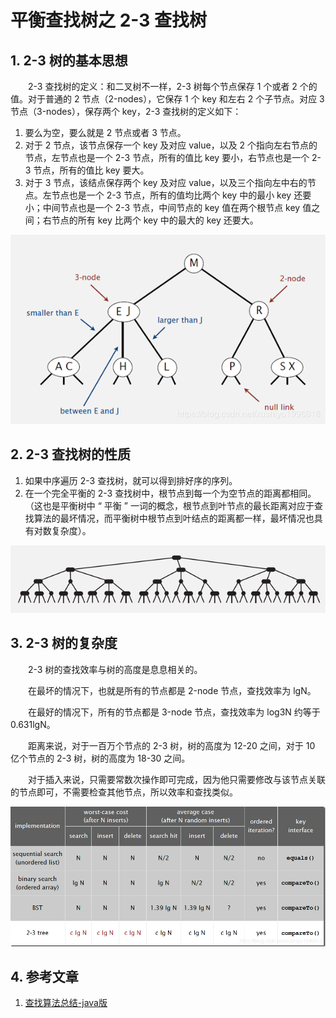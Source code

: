 #  平衡查找树之 2-3 查找树

## 1. 2-3 树的基本思想

　　2-3 查找树的定义：和二叉树不一样，2-3 树每个节点保存 1 个或者 2 个的值。对于普通的 2 节点（2-nodes），它保存 1 个 key 和左右 2 个子节点。对应 3 节点（3-nodes），保存两个 key，2-3 查找树的定义如下：

1. 要么为空，要么就是 2 节点或者 3 节点。
2. 对于 2 节点，该节点保存一个 key 及对应 value，以及 2 个指向左右节点的节点，左节点也是一个 2-3 节点，所有的值比 key 要小，右节点也是一个 2-3 节点，所有的值比 key 要大。
3. 对于 3 节点，该结点保存两个 key 及对应 value，以及三个指向左中右的节点。左节点也是一个 2-3 节点，所有的值均比两个 key 中的最小 key 还要小；中间节点也是一个 2-3 节点，中间节点的 key 值在两个根节点 key 值之间；右节点的所有 key 比两个 key 中的最大的 key 还要大。

![](image/2-3树.png)

## 2. 2-3 查找树的性质

1. 如果中序遍历 2-3 查找树，就可以得到排好序的序列。
2. 在一个完全平衡的 2-3 查找树中，根节点到每一个为空节点的距离都相同。（这也是平衡树中 “ 平衡 ” 一词的概念，根节点到叶节点的最长距离对应于查找算法的最坏情况，而平衡树中根节点到叶结点的距离都一样，最坏情况也具有对数复杂度）。

![](image/2-3树性质.png)

## 3. 2-3 树的复杂度

　　2-3 树的查找效率与树的高度是息息相关的。

　　在最坏的情况下，也就是所有的节点都是 2-node 节点，查找效率为 lgN。

　　在最好的情况下，所有的节点都是 3-node 节点，查找效率为 log3N 约等于 0.631lgN。

　　距离来说，对于一百万个节点的 2-3 树，树的高度为 12-20 之间，对于 10 亿个节点的 2-3 树，树的高度为 18-30 之间。

　　对于插入来说，只需要常数次操作即可完成，因为他只需要修改与该节点关联的节点即可，不需要检查其他节点，所以效率和查找类似。

![](image/2-3查找树的效率.png)

## 4. 参考文章

1. [查找算法总结-java版](https://blog.csdn.net/xushiyu1996818/article/details/90604118)

